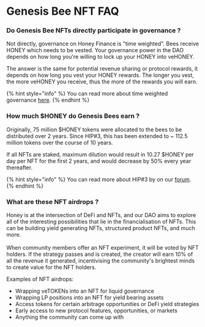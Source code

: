 # Genesis Bee NFT FAQ

### **Do Genesis Bee NFTs directly participate in governance ?**

Not directly, governance on Honey Finance is "time weighted". Bees receive HONEY which needs to be vested. Your governance power in the DAO depends on how long you're willing to lock up your HONEY into veHONEY.&#x20;

The answer is the same for potential revenue sharing or protocol rewards, it depends on how long you vest your HONEY rewards. The longer you vest, the more veHONEY you receive, thus the more of the rewards you will earn.

{% hint style="info" %}
You can read more about time weighted governance [here](https://docs.honey.finance/tokenomics/vehoney).
{% endhint %}

### **How much $HONEY do Genesis Bees earn ?**

Originally, 75 million $HONEY tokens were allocated to the bees to be distributed over 2 years. Since HIP#3, this has been extended to \~ 112.5 million tokens over the course of 10 years.

If all NFTs are staked, maximum dilution would result in 10.27 $HONEY per day per NFT for the first 2 years, and would decrease by 50% every year thereafter.

{% hint style="info" %}
You can read more about HIP#3 by on our [forum](https://forum.honey.finance/t/hip-3-increased-allocation-of-honey-to-nft-holders/187).
{% endhint %}

### **What are these NFT airdrops ?**

Honey is at the intersection of DeFi and NFTs, and our DAO aims to explore all of the interesting possibilities that lie in the financialisation of NFTs. This can be building yield generating NFTs, structured product NFTs, and much more.\
\
When community members offer an NFT experiment, it will be voted by NFT holders. If the strategy  passes and is created, the creator will earn 10% of all the revenue it generated, incentivising the community's brightest minds to create value for the NFT holders.

Examples of NFT airdrops:

* Wrapping veTOKENs into an NFT for liquid governance
* Wrapping LP positions into an NFT for yield bearing assets
* Access tokens for certain arbitrage opportunities or DeFi yield strategies
* Early access to new protocol features, opportunities, or markets
* Anything the community can come up with
